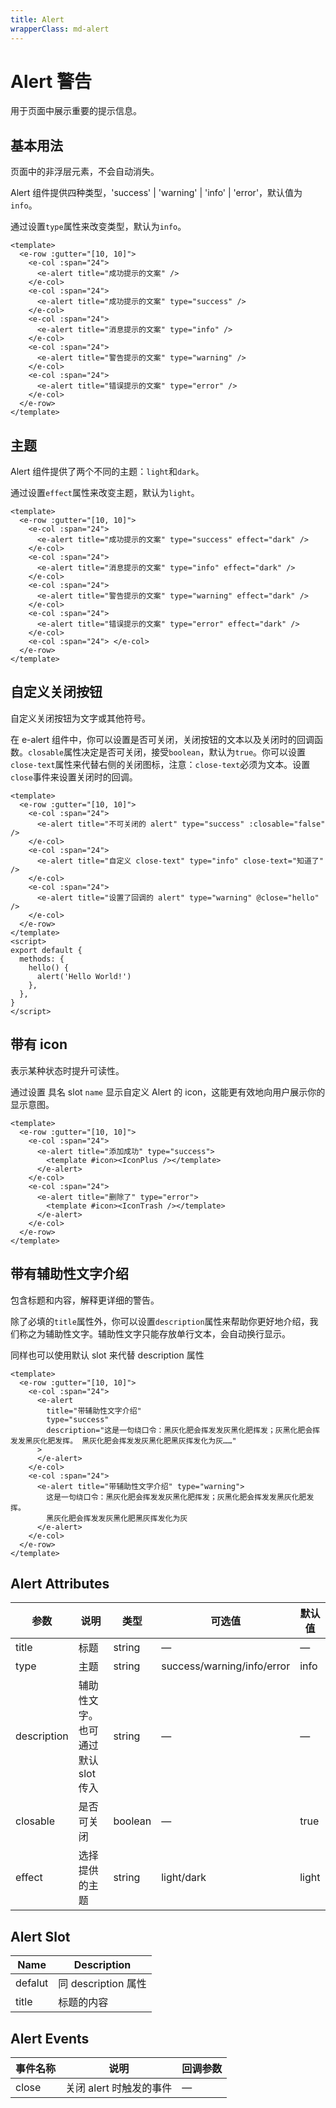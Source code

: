 ```yaml
---
title: Alert
wrapperClass: md-alert
---
```


# Alert 警告

用于页面中展示重要的提示信息。

## 基本用法

页面中的非浮层元素，不会自动消失。

Alert 组件提供四种类型，'success' | 'warning' | 'info' | 'error'，默认值为`info`。

通过设置`type`属性来改变类型，默认为`info`。

```vue demo
<template>
  <e-row :gutter="[10, 10]">
    <e-col :span="24">
      <e-alert title="成功提示的文案" />
    </e-col>
    <e-col :span="24">
      <e-alert title="成功提示的文案" type="success" />
    </e-col>
    <e-col :span="24">
      <e-alert title="消息提示的文案" type="info" />
    </e-col>
    <e-col :span="24">
      <e-alert title="警告提示的文案" type="warning" />
    </e-col>
    <e-col :span="24">
      <e-alert title="错误提示的文案" type="error" />
    </e-col>
  </e-row>
</template>
```

## 主题

Alert 组件提供了两个不同的主题：`light`和`dark`。

通过设置`effect`属性来改变主题，默认为`light`。

```vue demo
<template>
  <e-row :gutter="[10, 10]">
    <e-col :span="24">
      <e-alert title="成功提示的文案" type="success" effect="dark" />
    </e-col>
    <e-col :span="24">
      <e-alert title="消息提示的文案" type="info" effect="dark" />
    </e-col>
    <e-col :span="24">
      <e-alert title="警告提示的文案" type="warning" effect="dark" />
    </e-col>
    <e-col :span="24">
      <e-alert title="错误提示的文案" type="error" effect="dark" />
    </e-col>
    <e-col :span="24"> </e-col>
  </e-row>
</template>
```

## 自定义关闭按钮

自定义关闭按钮为文字或其他符号。

在 e-alert 组件中，你可以设置是否可关闭，关闭按钮的文本以及关闭时的回调函数。`closable`属性决定是否可关闭，接受`boolean`，默认为`true`。你可以设置`close-text`属性来代替右侧的关闭图标，注意：`close-text`必须为文本。设置`close`事件来设置关闭时的回调。

```vue demo
<template>
  <e-row :gutter="[10, 10]">
    <e-col :span="24">
      <e-alert title="不可关闭的 alert" type="success" :closable="false" />
    </e-col>
    <e-col :span="24">
      <e-alert title="自定义 close-text" type="info" close-text="知道了" />
    </e-col>
    <e-col :span="24">
      <e-alert title="设置了回调的 alert" type="warning" @close="hello" />
    </e-col>
  </e-row>
</template>
<script>
export default {
  methods: {
    hello() {
      alert('Hello World!')
    },
  },
}
</script>
```

## 带有 icon

表示某种状态时提升可读性。

通过设置 具名 slot `name` 显示自定义 Alert 的 icon，这能更有效地向用户展示你的显示意图。

```vue demo
<template>
  <e-row :gutter="[10, 10]">
    <e-col :span="24">
      <e-alert title="添加成功" type="success">
        <template #icon><IconPlus /></template>
      </e-alert>
    </e-col>
    <e-col :span="24">
      <e-alert title="删除了" type="error">
        <template #icon><IconTrash /></template>
      </e-alert>
    </e-col>
  </e-row>
</template>
```

## 带有辅助性文字介绍

包含标题和内容，解释更详细的警告。

除了必填的`title`属性外，你可以设置`description`属性来帮助你更好地介绍，我们称之为辅助性文字。辅助性文字只能存放单行文本，会自动换行显示。

同样也可以使用默认 slot 来代替 description 属性

```vue demo
<template>
  <e-row :gutter="[10, 10]">
    <e-col :span="24">
      <e-alert
        title="带辅助性文字介绍"
        type="success"
        description="这是一句绕口令：黑灰化肥会挥发发灰黑化肥挥发；灰黑化肥会挥发发黑灰化肥发挥。 黑灰化肥会挥发发灰黑化肥黑灰挥发化为灰……"
      >
      </e-alert>
    </e-col>
    <e-col :span="24">
      <e-alert title="带辅助性文字介绍" type="warning">
        这是一句绕口令：黑灰化肥会挥发发灰黑化肥挥发；灰黑化肥会挥发发黑灰化肥发挥。
        黑灰化肥会挥发发灰黑化肥黑灰挥发化为灰
      </e-alert>
    </e-col>
  </e-row>
</template>
```

## Alert Attributes

| 参数        | 说明                               | 类型    | 可选值                     | 默认值 |
| ----------- | ---------------------------------- | ------- | -------------------------- | ------ |
| title       | 标题                               | string  | —                          | —      |
| type        | 主题                               | string  | success/warning/info/error | info   |
| description | 辅助性文字。也可通过默认 slot 传入 | string  | —                          | —      |
| closable    | 是否可关闭                         | boolean | —                          | true   |
| effect      | 选择提供的主题                     | string  | light/dark                 | light  |

## Alert Slot

| Name    | Description         |
| ------- | ------------------- |
| defalut | 同 description 属性 |
| title   | 标题的内容          |

## Alert Events

| 事件名称 | 说明                    | 回调参数 |
| -------- | ----------------------- | -------- |
| close    | 关闭 alert 时触发的事件 | —        |

